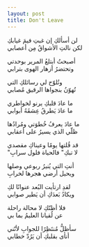 ```yaml
---
layout: post
title: Don't Leave
---
```


لن أسألكِ إن غبتِ فيمَ غيابكِ  
لكن نالتِ الأشواقُ مِن أعصابي

أصبحتُ أبتلعُ المرير بوحدتي  
وتحتضرُ أزهار الهوى بترابي

وتُلوّح لي رسائلكِ التي  
تُهوّنُ بنجواها الرقيق مُصابي

ما عادَ قلبكِ يرنو لخواطري  
ما عادَ يَطرقُ عِشقَهُ أبوابي

ما عادَ يعرفُ خُطوَتي ومُرادُها  
ظلّي الذي يسيرُ على أعقابي

قد قُلتها يومًا وعيناكِ مقصدي  
"لا تبكِ" فالحياة فلول سرابِ

أنتِ التي يُنيرُ ربوعي وصلها  
ويحيل أرضي هجرها لخرابِ

لقدِ ارتأيت البُعد عنوانًا لكِ  
ويكادُ بَعدَكِ أن يَطير صوابي

فلا أظنّكِ لا محالة راحلة  
عن لُقيانا العليمُ بما بي

سأظلُّ مُنتَظِرًا للجوابِ لأنّني  
أنأى بقلبكِ أن يَرُدّ خطابي
